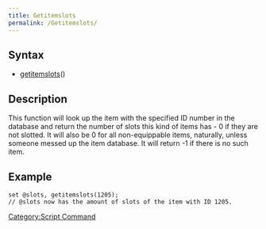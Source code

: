 ```yaml
---
title: Getitemslots
permalink: /Getitemslots/
---
```


Syntax
------

-   [getitemslots](/getitemslots "wikilink")(<item ID>)

Description
-----------

This function will look up the item with the specified ID number in the database and return the number of slots this kind of items has - 0 if they are not slotted. It will also be 0 for all non-equippable items, naturally, unless someone messed up the item database. It will return -1 if there is no such item.

Example
-------

`set @slots, getitemslots(1205);`
`// @slots now has the amount of slots of the item with ID 1205.`

[Category:Script Command](/Category:Script_Command "wikilink")